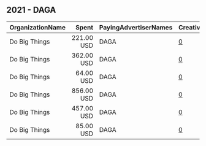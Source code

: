 ## 2021 - DAGA 
|OrganizationName|Spent|PayingAdvertiserNames|CreativeUrls|Impressions|Genders|AgeBrackets|CountryCodes|BillingAddresses|CandidateBallotInformation|
|:---|---:|:---|:---|---:|:---|:---|:---|:---|:---|
|Do Big Things|221.00 USD|DAGA|[0](https://www.snap.com/political-ads/asset/0f7311e602b4a4c9e7a9a255634d671915e9be51fd81ff6ac3ca9ad00bc211f4?mediaType=png)|14,735||18+|united states|"PO Box 128,Mill Valley,94942,US"||
|Do Big Things|362.00 USD|DAGA|[0](https://www.snap.com/political-ads/asset/df8e9a28c5f30bebb93cafdc3565c98d60f00b3c72e0576b254c5e1ebe177e91?mediaType=mp4)|19,985||18+|united states|"PO Box 128,Mill Valley,94942,US"||
|Do Big Things|64.00 USD|DAGA|[0](https://www.snap.com/political-ads/asset/0f7311e602b4a4c9e7a9a255634d671915e9be51fd81ff6ac3ca9ad00bc211f4?mediaType=png)|4,139||18+|united states|"PO Box 128,Mill Valley,94942,US"||
|Do Big Things|856.00 USD|DAGA|[0](https://www.snap.com/political-ads/asset/ce3b0f1af5a9dbf2bfadd5a58d6dec0ab75089c377bcb6dc199c858797806e5c?mediaType=mp4)|51,609||18+|united states|"PO Box 128,Mill Valley,94942,US"||
|Do Big Things|457.00 USD|DAGA|[0](https://www.snap.com/political-ads/asset/ce3b0f1af5a9dbf2bfadd5a58d6dec0ab75089c377bcb6dc199c858797806e5c?mediaType=mp4)|43,867||18+|united states|"PO Box 128,Mill Valley,94942,US"||
|Do Big Things|85.00 USD|DAGA|[0](https://www.snap.com/political-ads/asset/df8e9a28c5f30bebb93cafdc3565c98d60f00b3c72e0576b254c5e1ebe177e91?mediaType=mp4)|6,904||18+|united states|"PO Box 128,Mill Valley,94942,US"||
